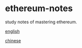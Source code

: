 # ethereum-notes



study notes of mastering ethereum.

[english](https://github.com/ethereumbook/ethereumbook)

[chinese](https://github.com/inoutcode/ethereum_book)

